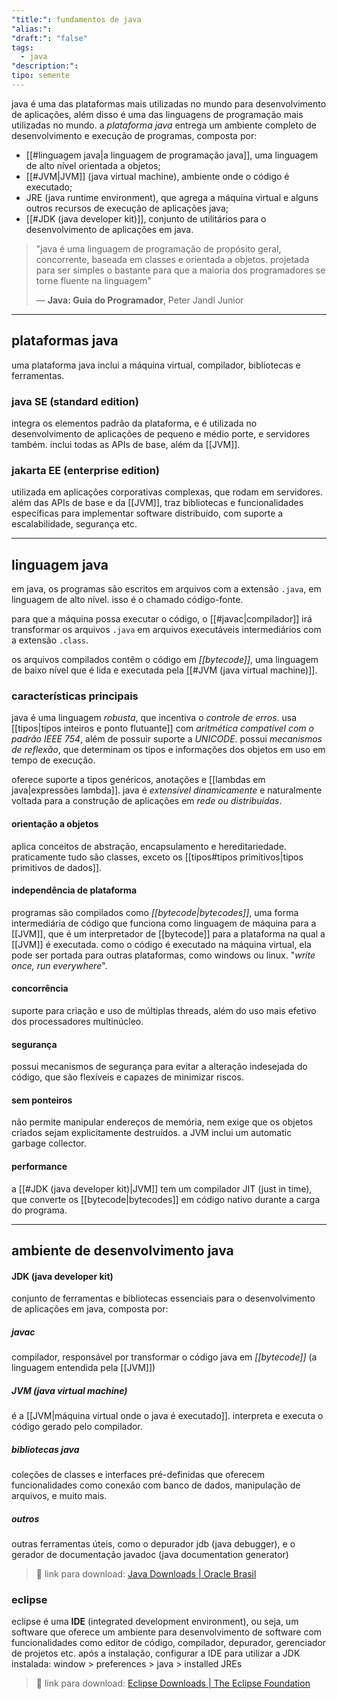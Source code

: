 ```yaml
---
"title:": fundamentos de java
"alias:": 
"draft:": "false"
tags:
  - java
"description:": 
tipo: semente
---
```

java é uma das plataformas mais utilizadas no mundo para desenvolvimento de aplicações, além disso é uma das linguagens de programação mais utilizadas no mundo. a *plataforma java* entrega um ambiente completo de desenvolvimento e execução de programas, composta por:
- [[#linguagem java|a linguagem de programação java]], uma linguagem de alto nível orientada a objetos;
- [[#JVM|JVM]] (java virtual machine), ambiente onde o código é executado;
- JRE (java runtime environment), que agrega a máquina virtual e alguns outros recursos de execução de aplicações java;
- [[#JDK (java developer kit)]], conjunto de utilitários para o desenvolvimento de aplicações em java.

>"java é uma linguagem de programação de propósito geral, concorrente, baseada em classes e orientada a objetos. projetada para ser simples o bastante para que a maioria dos programadores se torne fluente na linguagem"
>
>— **Java: Guia do Programador**, Peter Jandl Junior

----
## plataformas java
uma plataforma java inclui a máquina virtual, compilador, bibliotecas e ferramentas.
### java SE (standard edition)
integra os elementos padrão da plataforma, e é utilizada no desenvolvimento de aplicações de pequeno e médio porte, e servidores também. inclui todas as APIs de base, além da [[JVM]].
### jakarta EE (enterprise edition)
utilizada em aplicações corporativas complexas, que rodam em servidores. além das APIs de base e da [[JVM]], traz bibliotecas e funcionalidades específicas para implementar software distribuído, com suporte a escalabilidade, segurança etc.

----
## linguagem java
em java, os programas são escritos em arquivos com a extensão `.java`, em linguagem de alto nível. isso é o chamado código-fonte.

para que a máquina possa executar o código, o [[#javac|compilador]] irá transformar os arquivos `.java` em arquivos executáveis intermediários com a extensão `.class`.

os arquivos compilados contêm o código em *[[bytecode]]*, uma linguagem de baixo nível que é lida e executada pela [[#JVM (java virtual machine)]].
### características principais
java é uma linguagem *robusta*, que incentiva o *controle de erros*. usa [[tipos|tipos inteiros e ponto flutuante]] com *aritmética compatível com o padrão IEEE 754*, além de possuir suporte a *UNICODE*. possui *mecanismos de reflexão*, que determinam os tipos e informações dos objetos em uso em tempo de execução.

oferece suporte a tipos genéricos, anotações e [[lambdas em java|expressões lambda]]. java é *extensível dinamicamente* e naturalmente voltada para a construção de aplicações em *rede ou distribuídas*.
#### orientação a objetos
aplica conceitos de abstração, encapsulamento e hereditariedade. praticamente tudo são classes, exceto os [[tipos#tipos primitivos|tipos primitivos de dados]].
#### independência de plataforma
programas são compilados como *[[bytecode|bytecodes]]*, uma forma intermediária de código que funciona como linguagem de máquina para a [[JVM]], que é um interpretador de [[bytecode]] para a plataforma na qual a [[JVM]] é executada. como o código é executado na máquina virtual, ela pode ser portada para outras plataformas, como windows ou linux. "*write once, run everywhere*".
#### concorrência
suporte para criação e uso de múltiplas threads, além do uso mais efetivo dos processadores multinúcleo.
#### segurança
possui mecanismos de segurança para evitar a alteração indesejada do código, que são flexíveis e capazes de minimizar riscos.
#### sem ponteiros
não permite manipular endereços de memória, nem exige que os objetos criados sejam explicitamente destruídos. a JVM inclui um automatic garbage collector.
#### performance
a [[#JDK (java developer kit)|JVM]] tem um compilador JIT (just in time), que converte os [[bytecode|bytecodes]] em código nativo durante a carga do programa.

----
## ambiente de desenvolvimento java
#### JDK (java developer kit)
conjunto de ferramentas e bibliotecas essenciais para o desenvolvimento de aplicações em java, composta por:
##### javac
compilador, responsável por transformar o código java em *[[bytecode]]* (a linguagem entendida pela [[JVM]])
##### JVM (java virtual machine)
é a [[JVM|máquina virtual onde o java é executado]]. interpreta e executa o código gerado pelo compilador.
##### bibliotecas java
coleções de classes e interfaces pré-definidas que oferecem funcionalidades como conexão com banco de dados, manipulação de arquivos, e muito mais.
##### outros
outras ferramentas úteis, como o depurador jdb (java debugger), e o gerador de documentação javadoc (java documentation generator)

>🔗 link para download: [Java Downloads | Oracle Brasil](https://www.oracle.com/br/java/technologies/downloads/)

### eclipse
eclipse é uma **IDE** (integrated development environment), ou seja, um software que oferece um ambiente para desenvolvimento de software com funcionalidades como editor de código, compilador, depurador, gerenciador de projetos etc. após a instalação, configurar a IDE para utilizar a JDK instalada: window > preferences > java > installed JREs

>🔗 link para download: [Eclipse Downloads | The Eclipse Foundation](https://www.eclipse.org/downloads/)
